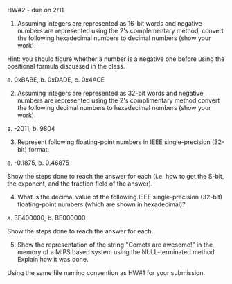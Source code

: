 HW#2 - due on 2/11
1) Assuming integers are represented as 16-bit words and negative numbers are represented using the 2's complementary method, convert the following hexadecimal numbers to decimal numbers (show your work).

Hint: you should figure whether a number is a negative one before using the positional formula discussed in the class.

a. 0xBABE, b. 0xDADE, c. 0x4ACE

2) Assuming integers are represented as 32-bit words and negative numbers are represented using the 2's complimentary method convert the following decimal numbers to hexadecimal numbers (show your work).

a. -2011, b. 9804

3) Represent following floating-point numbers in IEEE single-precision (32-bit) format:

a. -0.1875, b.  0.46875

Show the steps done to reach the answer for each (i.e. how to get the S-bit, the exponent, and the fraction field of the answer).

4) What is the decimal value of the following IEEE single-precision (32-bit) floating-point numbers (which are shown in hexadecimal)?

a. 3F400000, b. BE000000

Show the steps done to reach the answer for each.

5. Show the representation of the string "Comets are awesome!" in the memory of a MIPS based system using the NULL-terminated method. Explain how it was done.

Using the same file naming convention as HW#1 for your submission.
